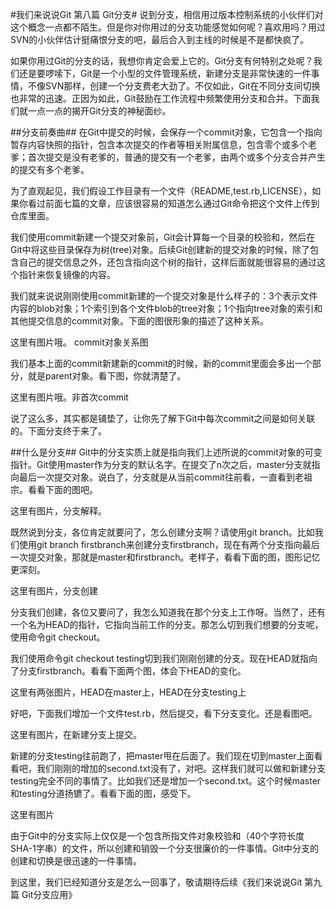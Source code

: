 #我们来说说Git 第八篇 Git分支#
说到分支，相信用过版本控制系统的小伙伴们对这个概念一点都不陌生。但是你对你用过的分支功能感觉如何呢？喜欢用吗？用过SVN的小伙伴估计挺痛恨分支的吧，最后合入到主线的时候是不是都快疯了。

如果你用过Git的分支的话，我想你肯定会爱上它的。Git分支有何特别之处呢？我们还是要啰嗦下，Git是一个小型的文件管理系统，新建分支是非常快速的一件事情，不像SVN那样，创建一个分支费老大劲了。不仅如此，Git在不同分支间切换也非常的迅速。正因为如此，Git鼓励在工作流程中频繁使用分支和合并。下面我们就一点一点的揭开Git分支的神秘面纱。

##分支前奏曲##
在Git中提交的时候，会保存一个commit对象，它包含一个指向暂存内容快照的指针，包含本次提交的作者等相关附属信息，包含零个或多个老爹；首次提交是没有老爹的，普通的提交有一个老爹，由两个或多个分支合并产生的提交有多个老爹。

为了直观起见，我们假设工作目录有一个文件（README,test.rb,LICENSE），如果你看过前面七篇的文章，应该很容易的知道怎么通过Git命令把这个文件上传到仓库里面。

我们使用commit新建一个提交对象前，Git会计算每一个目录的校验和，然后在Git中将这些目录保存为树(tree)对象。后续Git创建新的提交对象的时候，除了包含自己的提交信息之外，还包含指向这个树的指针，这样后面就能很容易的通过这个指针来恢复镜像的内容。

我们就来说说刚刚使用commit新建的一个提交对象是什么样子的：3个表示文件内容的blob对象；1个索引到各个文件blob的tree对象；1个指向tree对象的索引和其他提交信息的commit对象。下面的图很形象的描述了这种关系。

这里有图片哦。 commit对象关系图

我们基本上面的commit新建新的commit的时候，新的commit里面会多出一个部分，就是parent对象。看下图，你就清楚了。

这里有图片哦。非首次commit

说了这么多，其实都是铺垫了，让你先了解下Git中每次commit之间是如何关联的。下面分支终于来了。

##什么是分支##
Git中的分支实质上就是指向我们上述所说的commit对象的可变指针。Git使用master作为分支的默认名字。在提交了n次之后，master分支就指向最后一次提交对象。说白了，分支就是从当前commit往前看，一直看到老祖宗。看看下面的图吧。

这里有图片，分支解释。

既然说到分支，各位肯定就要问了，怎么创建分支啊？请使用git branch。比如我们使用git branch firstbranch来创建分支firstbranch，现在有两个分支指向最后一次提交对象，那就是master和firstbranch。老样子，看看下面的图，图形记忆更深刻。

这里有图片，分支创建

分支我们创建，各位又要问了，我怎么知道我在那个分支上工作呀。当然了，还有一个名为HEAD的指针，它指向当前工作的分支。那怎么切到我们想要的分支呢，使用命令git checkout。

我们使用命令git checkout testing切到我们刚刚创建的分支。现在HEAD就指向了分支firstbranch。看看下面两个图，体会下HEAD的变化。

这里有两张图片，HEAD在master上，HEAD在分支testing上

好吧，下面我们增加一个文件test.rb，然后提交，看下分支变化。还是看图吧。

这里有图片，在新建分支上提交。

新建的分支testing往前跑了，把master甩在后面了。我们现在切到master上面看看吧，我们刚刚的增加的second.txt没有了，对吧。这样我们就可以做和新建分支testing完全不同的事情了。比如我们还是增加一个second.txt。这个时候master和testing分道扬镳了。看看下面的图，感受下。

这里有图片

由于Git中的分支实际上仅仅是一个包含所指文件对象校验和（40个字符长度SHA-1字串）的文件，所以创建和销毁一个分支很廉价的一件事情。Git中分支的创建和切换是很迅速的一件事情。

到这里，我们已经知道分支是怎么一回事了，敬请期待后续《我们来说说Git 第九篇 Git分支应用》
